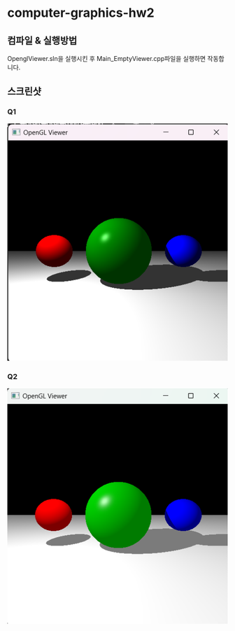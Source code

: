 # computer-graphics-hw2

## 컴파일 & 실행방법
OpenglViewer.sln을 실행시킨 후 Main_EmptyViewer.cpp파일을 실행하면 작동합니다.

## 스크린샷
### Q1
![img.png](img.png)

### Q2
![img_1.png](img_1.png)
